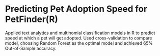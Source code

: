 # Predicting Pet Adoption Speed for PetFinder(R)

Applied text analytics and multinomial classification models in R to predict speed at which a pet will get adopted. Used cross-validation to compare model, choosing Random Forest as the optimal model and achieved 65% Out-of-Sample accuracy.
